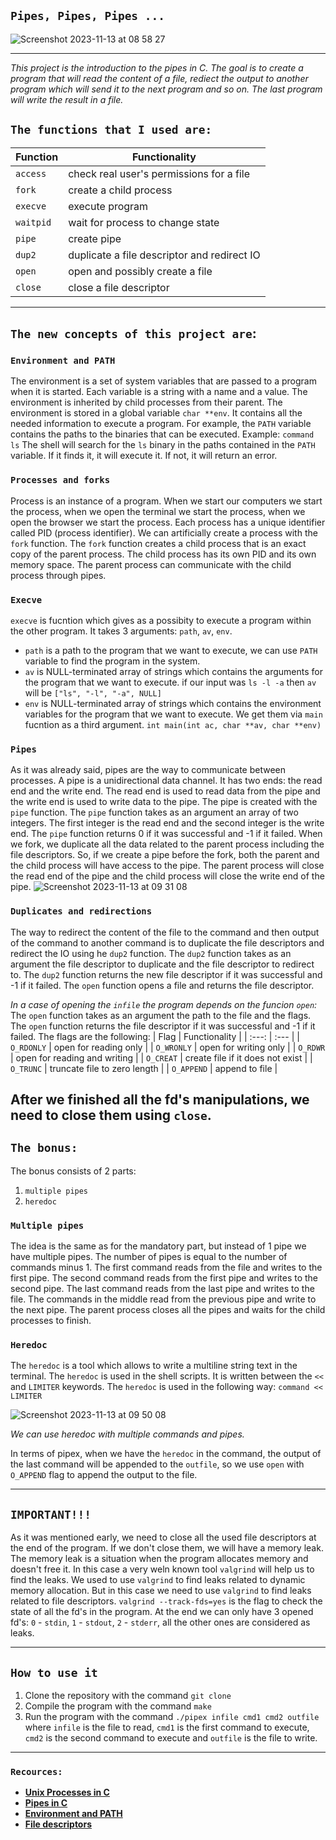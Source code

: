 ## ```Pipes, Pipes, Pipes ...```
![Screenshot 2023-11-13 at 08 58 27](https://github.com/AshParker19/42_pipex/assets/117525743/13c1076b-a26f-4d78-9b84-2e8e5f96c13d)

---

_This project is the introduction to the pipes in C. The goal is to create a program that will read the content of a file, rediect the output to another program which will send it to the next program and so on. The last program will write the result in a file._

## ```The functions that I used are:```
| Function | Functionality |
| --- | --- |
| ```access``` | check real user's permissions for a file |
| ```fork``` | create a child process |
| ```execve``` | execute program |
| ```waitpid``` | wait for process to change state |
| ```pipe``` | create pipe |
| ```dup2``` | duplicate a file descriptor and redirect IO|
| ```open``` | open and possibly create a file |
| ```close``` | close a file descriptor |

---

## ```The new concepts of this project are```:

### `Environment and PATH`

The environment is a set of system variables that are passed to a program when it is started. Each variable is a string with a name and a value. The environment is inherited by child processes from their parent. The environment is stored in a global variable ```char **env```.
It contains all the needed information to execute a program. For example, the ```PATH``` variable contains the paths to the binaries that can be executed.
Example:
```command ls```
The shell will search for the ```ls``` binary in the paths contained in the ```PATH``` variable. If it finds it, it will execute it. If not, it will return an error.

### ```Processes and forks```
Process is an instance of a program. When we start our computers we start the process, when we open the terminal we start the process, when we open the browser we start the process. Each process has a unique identifier called PID (process identifier). We can artificially create a process with the ```fork``` function. The ```fork``` function creates a child process that is an exact copy of the parent process. The child process has its own PID and its own memory space. The parent process can communicate with the child process through pipes.

### ```Execve```
`execve` is fucntion which gives as a possibity to execute a program within the other program. It takes 3 arguments: `path`, `av`, `env`.
* `path` is a path to the program that we want to execute, we can use `PATH` variable to find the program in the system.
* `av` is NULL-terminated array of strings which contains the arguments for the program that we want to execute.
    if our input was `ls -l -a` then `av` will be `["ls", "-l", "-a", NULL]`
*  `env` is NULL-terminated array of strings which contains the environment variables for the program that we want to execute.
    We get them via `main` fucntion as a third argument.
    `int main(int ac, char **av, char **env)`

### ```Pipes```
As it was already said, pipes are the way to communicate between processes. A pipe is a unidirectional data channel. It has two ends: the read end and the write end. The read end is used to read data from the pipe and the write end is used to write data to the pipe. The pipe is created with the ```pipe``` function. The ```pipe``` function takes as an argument an array of two integers. The first integer is the read end and the second integer is the write end. The ```pipe``` function returns 0 if it was successful and -1 if it failed.
When we fork, we duplicate all the data related to the parent process including the file descriptors. So, if we create a pipe before the fork, both the parent and the child process will have access to the pipe. The parent process will close the read end of the pipe and the child process will close the write end of the pipe. 
![Screenshot 2023-11-13 at 09 31 08](https://github.com/AshParker19/42_pipex/assets/117525743/15da8c9d-07a8-4752-855e-2340fef0caca)

### ```Duplicates and redirections```
The way to redirect the content of the file to the command and then output of the command to another command is to duplicate the file descriptors and redirect the IO using he ```dup2``` function. The ```dup2``` function takes as an argument the file descriptor to duplicate and the file descriptor to redirect to. The ```dup2``` function returns the new file descriptor if it was successful and -1 if it failed. The ```open``` function opens a file and returns the file descriptor. 

_In a case of opening the `infile` the program depends on the funcion `open`:_
The ```open``` function takes as an argument the path to the file and the flags. The ```open``` function returns the file descriptor if it was successful and -1 if it failed. The flags are the following:
| Flag | Functionality |
| :---: | :--- |
| ```O_RDONLY``` | open for reading only |
| ```O_WRONLY``` | open for writing only |
| ```O_RDWR``` | open for reading and writing |
| ```O_CREAT``` | create file if it does not exist |
| ```O_TRUNC``` | truncate file to zero length |
| ```O_APPEND``` | append to file |

**After we finished all the fd's manipulations, we need to close them using `close`.**
---

## `The bonus:`
The bonus consists of 2 parts:
1. `multiple pipes`
2. `heredoc`

### `Multiple pipes`
The idea is the same as for the mandatory part, but instead of 1 pipe we have multiple pipes. The number of pipes is equal to the number of commands minus 1. The first command reads from the file and writes to the first pipe. The second command reads from the first pipe and writes to the second pipe. The last command reads from the last pipe and writes to the file. The commands in the middle read from the previous pipe and write to the next pipe. The parent process closes all the pipes and waits for the child processes to finish.

### `Heredoc`
The `heredoc` is a tool which allows to write a multiline string text in the terminal. The `heredoc` is used in the shell scripts. It is written between the ```<<``` and ```LIMITER``` keywords. The `heredoc` is used in the following way:
```command << LIMITER```

![Screenshot 2023-11-13 at 09 50 08](https://github.com/AshParker19/42_pipex/assets/117525743/bb98d030-f3c0-4edc-a2f7-9d8953e5c3b9)

_We can use heredoc with multiple commands and pipes._

In terms of pipex, when we have the `heredoc` in the command, the output of the last command will be appended to the `outfile`, so we use `open`
with `O_APPEND` flag to append the output to the file.

---

## `IMPORTANT!!!`
As it was mentioned early, we need to close all the used file descriptors at the end of the program. If we don't close them, we will have a memory leak. The memory leak is a situation when the program allocates memory and doesn't free it. 
In this case a very weln known tool `valgrind` will help us to find the leaks.
We used to use `valgrind` to find leaks related to dynamic memory allocation. But in this case we need to use `valgrind` to find leaks related to file descriptors.
`valgrind --track-fds=yes` is the flag to check the state of all the fd's in the program.
At the end we can only have 3 opened fd's: `0` - `stdin`, `1` - `stdout`, `2` - `stderr`, all the other ones are considered as leaks.

---

## ```How to use it```
1. Clone the repository with the command ```git clone```
2. Compile the program with the command ```make```
3. Run the program with the command ```./pipex infile cmd1 cmd2 outfile``` where ```infile``` is the file to read, ```cmd1``` is the first command to execute, ```cmd2``` is the second command to execute and ```outfile``` is the file to write.

---

### ```Recources:```
- [**Unix Processes in C**](https://youtube.com/playlist?list=PLfqABt5AS4FkW5mOn2Tn9ZZLLDwA3kZUY&si=x-rILlIutnl-Okes)
- [**Pipes in C**](https://youtu.be/uHH7nHkgZ4w?si=YVMnzdPH-JNMdFRT)
- [**Environment and PATH**](https://www.geeksforgeeks.org/environment-variables-in-linux-unix/)
- [**File descriptors**](https://www.codequoi.com/en/handling-a-file-by-its-descriptor-in-c/)
